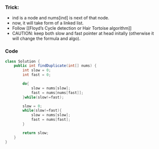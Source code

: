 ### Trick:
- ind is a node and nums[ind] is next of that node.
- now, it will take form of a linked list.
- Follow [[Floyd’s Cycle detection or Hair Tortoise algorithm]]
- CAUTION: keep both slow and fast pointer at head initally (otherwise it will change the formula and algo).

### Code
```java
class Solution {
    public int findDuplicate(int[] nums) {
        int slow = 0;
        int fast = 0;

        do{
            slow = nums[slow];
            fast = nums[nums[fast]];
        }while(slow!=fast);

        slow = 0;
        while(slow!=fast){
            slow = nums[slow]; 
            fast = nums[fast];
        }

        return slow;
    }
}
```